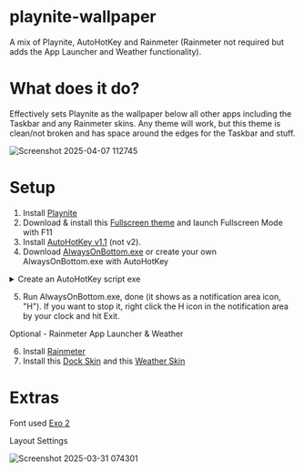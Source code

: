 # playnite-wallpaper

A mix of Playnite, AutoHotKey and Rainmeter (Rainmeter not required but adds the App Launcher and Weather functionality).

# What does it do?
Effectively sets Playnite as the wallpaper below all other apps including the Taskbar and any Rainmeter skins. 
Any theme will work, but this theme is clean/not broken and has space around the edges for the Taskbar and stuff.

![Screenshot 2025-04-07 112745](https://github.com/user-attachments/assets/f91462d6-d5e2-43d6-a644-8a4cc8f65f86)

# Setup

1. Install [Playnite](https://playnite.link/)
2. Download & install this [Fullscreen theme](https://github.com/tedhinklater/J-Hero/releases/tag/v1) and launch Fullscreen Mode with F11
3. Install [AutoHotKey v1.1](https://www.autohotkey.com/) (not v2).
4. Download [AlwaysOnBottom.exe](https://github.com/tedhinklater/playnite-wallpaper/blob/main/AlwaysOnBottom.exe) or create your own AlwaysOnBottom.exe with AutoHotKey
<details><summary>Create an AutoHotKey script exe</summary>

  In a text editor, paste [this script](https://github.com/tedhinklater/playnite-wallpaper/blob/main/AlwaysOnBottom.ahk) save it as AlwaysOnBottom.ahk

In your Start Menu (after installing AutoHotKey v1.1) open the newly added "Convert .ahk to .exe"

![Screenshot 2025-03-31 100940](https://github.com/user-attachments/assets/8f6c296f-5c7b-4c14-9565-2e6f8e6a200d)

Hit Browse and locate the .ahk you made

![Screenshot 2025-03-31 101021](https://github.com/user-attachments/assets/35ddf07e-c358-481e-a286-94dfa4953944)

Hit Convert, it will say it's done, AlwaysOnBottom.exe will be in same folder as the .ahk you made
</details>

5. Run AlwaysOnBottom.exe, done (it shows as a notification area icon, "H"). If you want to stop it, right click the H icon in the notification area by your clock and hit Exit.

Optional - Rainmeter App Launcher & Weather

6. Install [Rainmeter](https://www.rainmeter.net/)
7. Install this [Dock Skin](https://github.com/tedhinklater/playnite-wallpaper/blob/main/Playnite%20Dock_2.1.rmskin) and this [Weather Skin](https://github.com/tedhinklater/playnite-wallpaper/blob/main/google_weather__jd_edition___updated_2024_06_17__by_adriaanjelle_dg9omht.rmskin)

# Extras

Font used [Exo 2](https://github.com/tedhinklater/playnite-wallpaper/blob/main/Exo2-VariableFont_wght.ttf)

Layout Settings

![Screenshot 2025-03-31 074301](https://github.com/user-attachments/assets/c5fc9359-6162-44f2-b81d-33731e8092b2)
